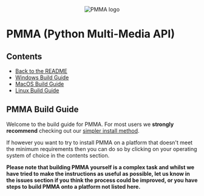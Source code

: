 <div align="center">

  ![PMMA logo](https://github.com/PycraftDeveloper/PMMA/assets/81379254/2c4858b8-b50c-4f3b-95f3-d93fd1f0f19b)
</div>


# PMMA (Python Multi-Media API)

## Contents
* [Back to the README](https://github.com/PycraftDeveloper/PMMA/blob/main/README.md#contents)
* [Windows Build Guide](https://github.com/PycraftDeveloper/PMMA/blob/main/repo/BuildGuides/windows.md#windows-build-guide)
* [MacOS Build Guide](https://github.com/PycraftDeveloper/PMMA/blob/main/repo/BuildGuides/macos.md#macos-build-guide)
* [Linux Build Guide](https://github.com/PycraftDeveloper/PMMA/blob/main/repo/BuildGuides/linux.md#linux-build-guide)

## PMMA Build Guide

Welcome to the build guide for PMMA. For most users we **strongly recommend** checking out our [simpler install method](https://github.com/PycraftDeveloper/PMMA/blob/main/README.md#installation).

If however you want to try to install PMMA on a platform that doesn't meet the minimum requirements then you can do so by clicking on your operating system of choice in the contents section.

**Please note that building PMMA yourself is a complex task and whilst we have tried to make the instructions as useful as possible, let us know in the issues section if you think the process could be improved, or you have steps to build PMMA onto a platform not listed here.**